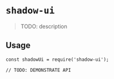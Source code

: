 # `shadow-ui`

> TODO: description

## Usage

```
const shadowUi = require('shadow-ui');

// TODO: DEMONSTRATE API
```
